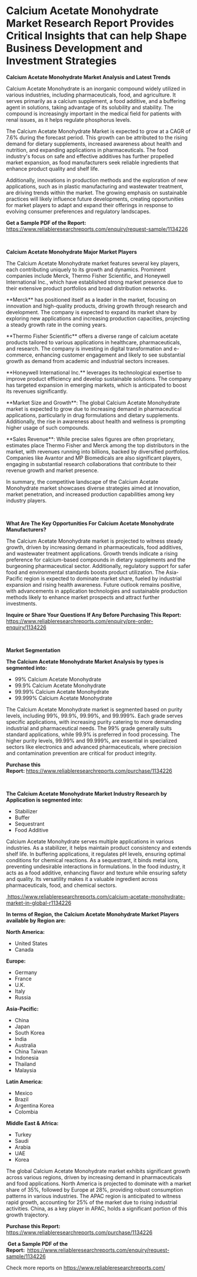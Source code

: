 <p><h1>Calcium Acetate Monohydrate Market Research Report Provides Critical Insights that can help Shape Business Development and Investment Strategies</h1></p><p><strong>Calcium Acetate Monohydrate Market Analysis and Latest Trends</strong></p>
<p><p>Calcium Acetate Monohydrate is an inorganic compound widely utilized in various industries, including pharmaceuticals, food, and agriculture. It serves primarily as a calcium supplement, a food additive, and a buffering agent in solutions, taking advantage of its solubility and stability. The compound is increasingly important in the medical field for patients with renal issues, as it helps regulate phosphorus levels.</p><p>The Calcium Acetate Monohydrate Market is expected to grow at a CAGR of 7.6% during the forecast period. This growth can be attributed to the rising demand for dietary supplements, increased awareness about health and nutrition, and expanding applications in pharmaceuticals. The food industry's focus on safe and effective additives has further propelled market expansion, as food manufacturers seek reliable ingredients that enhance product quality and shelf life. </p><p>Additionally, innovations in production methods and the exploration of new applications, such as in plastic manufacturing and wastewater treatment, are driving trends within the market. The growing emphasis on sustainable practices will likely influence future developments, creating opportunities for market players to adapt and expand their offerings in response to evolving consumer preferences and regulatory landscapes.</p></p>
<p><strong>Get a Sample PDF of the Report:&nbsp;</strong> <a href="https://www.reliableresearchreports.com/enquiry/request-sample/1134226?utm_campaign=3386&utm_medium=2&utm_source=Github&utm_content=ia&utm_term=25032025&utm_id=calcium-acetate-monohydrate">https://www.reliableresearchreports.com/enquiry/request-sample/1134226</a></p>
<p>&nbsp;</p>
<p><strong>Calcium Acetate Monohydrate Major Market Players</strong></p>
<p><p>The Calcium Acetate Monohydrate market features several key players, each contributing uniquely to its growth and dynamics. Prominent companies include Merck, Thermo Fisher Scientific, and Honeywell International Inc., which have established strong market presence due to their extensive product portfolios and broad distribution networks.</p><p>**Merck** has positioned itself as a leader in the market, focusing on innovation and high-quality products, driving growth through research and development. The company is expected to expand its market share by exploring new applications and increasing production capacities, projecting a steady growth rate in the coming years.</p><p>**Thermo Fisher Scientific** offers a diverse range of calcium acetate products tailored to various applications in healthcare, pharmaceuticals, and research. The company is investing in digital transformation and e-commerce, enhancing customer engagement and likely to see substantial growth as demand from academic and industrial sectors increases.</p><p>**Honeywell International Inc.** leverages its technological expertise to improve product efficiency and develop sustainable solutions. The company has targeted expansion in emerging markets, which is anticipated to boost its revenues significantly.</p><p>**Market Size and Growth**: The global Calcium Acetate Monohydrate market is expected to grow due to increasing demand in pharmaceutical applications, particularly in drug formulations and dietary supplements. Additionally, the rise in awareness about health and wellness is prompting higher usage of such compounds.</p><p>**Sales Revenue**: While precise sales figures are often proprietary, estimates place Thermo Fisher and Merck among the top distributors in the market, with revenues running into billions, backed by diversified portfolios. Companies like Avantor and MP Biomedicals are also significant players, engaging in substantial research collaborations that contribute to their revenue growth and market presence.</p><p>In summary, the competitive landscape of the Calcium Acetate Monohydrate market showcases diverse strategies aimed at innovation, market penetration, and increased production capabilities among key industry players.</p></p>
<p>&nbsp;</p>
<p><strong>What Are The Key Opportunities For Calcium Acetate Monohydrate Manufacturers?</strong></p>
<p><p>The Calcium Acetate Monohydrate market is projected to witness steady growth, driven by increasing demand in pharmaceuticals, food additives, and wastewater treatment applications. Growth trends indicate a rising preference for calcium-based compounds in dietary supplements and the burgeoning pharmaceutical sector. Additionally, regulatory support for safer food and environmental standards boosts product utilization. The Asia-Pacific region is expected to dominate market share, fueled by industrial expansion and rising health awareness. Future outlook remains positive, with advancements in application technologies and sustainable production methods likely to enhance market prospects and attract further investments.</p></p>
<p><strong>Inquire or Share Your Questions If Any Before Purchasing This Report:</strong> <a href="https://www.reliableresearchreports.com/enquiry/pre-order-enquiry/1134226?utm_campaign=3386&utm_medium=2&utm_source=Github&utm_content=ia&utm_term=25032025&utm_id=calcium-acetate-monohydrate">https://www.reliableresearchreports.com/enquiry/pre-order-enquiry/1134226</a></p>
<p>&nbsp;</p>
<p><strong>Market Segmentation</strong></p>
<p><strong>The Calcium Acetate Monohydrate Market Analysis by types is segmented into:</strong></p>
<p><ul><li>99% Calcium Acetate Monohydrate</li><li>99.9% Calcium Acetate Monohydrate</li><li>99.99% Calcium Acetate Monohydrate</li><li>99.999% Calcium Acetate Monohydrate</li></ul></p>
<p><p>The Calcium Acetate Monohydrate market is segmented based on purity levels, including 99%, 99.9%, 99.99%, and 99.999%. Each grade serves specific applications, with increasing purity catering to more demanding industrial and pharmaceutical needs. The 99% grade generally suits standard applications, while 99.9% is preferred in food processing. The higher purity levels, 99.99% and 99.999%, are essential in specialized sectors like electronics and advanced pharmaceuticals, where precision and contamination prevention are critical for product integrity.</p></p>
<p><strong>Purchase this Report:&nbsp;</strong><a href="https://www.reliableresearchreports.com/purchase/1134226?utm_campaign=3386&utm_medium=2&utm_source=Github&utm_content=ia&utm_term=25032025&utm_id=calcium-acetate-monohydrate">https://www.reliableresearchreports.com/purchase/1134226</a></p>
<p>&nbsp;</p>
<p><strong>The Calcium Acetate Monohydrate Market Industry Research by Application is segmented into:</strong></p>
<p><ul><li>Stabilizer</li><li>Buffer</li><li>Sequestrant</li><li>Food Additive</li></ul></p>
<p><p>Calcium Acetate Monohydrate serves multiple applications in various industries. As a stabilizer, it helps maintain product consistency and extends shelf life. In buffering applications, it regulates pH levels, ensuring optimal conditions for chemical reactions. As a sequestrant, it binds metal ions, preventing undesirable interactions in formulations. In the food industry, it acts as a food additive, enhancing flavor and texture while ensuring safety and quality. Its versatility makes it a valuable ingredient across pharmaceuticals, food, and chemical sectors.</p></p>
<p><a href="https://www.reliableresearchreports.com/calcium-acetate-monohydrate-market-in-global-r1134226?utm_campaign=3386&utm_medium=2&utm_source=Github&utm_content=ia&utm_term=25032025&utm_id=calcium-acetate-monohydrate">&nbsp;https://www.reliableresearchreports.com/calcium-acetate-monohydrate-market-in-global-r1134226</a></p>
<p><strong>In terms of Region, the Calcium Acetate Monohydrate Market Players available by Region are:</strong></p>
<p>
    <p> <strong> North America: </strong>
        <ul>
            <li>United States</li>
            <li>Canada</li>
        </ul>
        </p> 
    <p> <strong> Europe: </strong>
        <ul>
            <li>Germany</li>
            <li>France</li>
            <li>U.K.</li>
            <li>Italy</li>
            <li>Russia</li>
        </ul>
        </p> 
    <p> <strong> Asia-Pacific: </strong>
        <ul>
            <li>China</li>
            <li>Japan</li>
            <li>South Korea</li>
            <li>India</li>
            <li>Australia</li>
            <li>China Taiwan</li>
            <li>Indonesia</li>
            <li>Thailand</li>
            <li>Malaysia</li>
        </ul>
        </p> 
    <p> <strong> Latin America: </strong>
        <ul>
            <li>Mexico</li>
            <li>Brazil</li>
            <li>Argentina Korea</li>
            <li>Colombia</li>
        </ul>
        </p> 
    <p> <strong> Middle East & Africa: </strong>
        <ul>
            <li>Turkey</li>
            <li>Saudi</li>
            <li>Arabia</li>
            <li>UAE</li>
            <li>Korea</li>
        </ul>
    </p>
    </p>
<p><p>The global Calcium Acetate Monohydrate market exhibits significant growth across various regions, driven by increasing demand in pharmaceuticals and food applications. North America is projected to dominate with a market share of 35%, followed by Europe at 28%, providing robust consumption patterns in various industries. The APAC region is anticipated to witness rapid growth, accounting for 25% of the market due to rising industrial activities. China, as a key player in APAC, holds a significant portion of this growth trajectory.</p></p>
<p><strong>Purchase this Report: </strong><a href="https://www.reliableresearchreports.com/purchase/1134226?utm_campaign=3386&utm_medium=2&utm_source=Github&utm_content=ia&utm_term=25032025&utm_id=calcium-acetate-monohydrate">https://www.reliableresearchreports.com/purchase/1134226</a></p>
<p>&nbsp;<strong>Get a Sample PDF of the Report:&nbsp;&nbsp;</strong><a href="https://www.reliableresearchreports.com/enquiry/request-sample/1134226?utm_campaign=3386&utm_medium=2&utm_source=Github&utm_content=ia&utm_term=25032025&utm_id=calcium-acetate-monohydrate">https://www.reliableresearchreports.com/enquiry/request-sample/1134226</a></p>
<p><strong></strong></p>
<p>Check more reports on <a href="https://www.reliableresearchreports.com/?utm_campaign=3386&utm_medium=2&utm_source=Github&utm_content=ia&utm_term=25032025&utm_id=calcium-acetate-monohydrate">https://www.reliableresearchreports.com/</a></p>